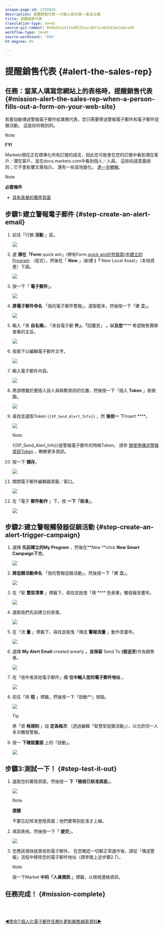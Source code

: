 ```yaml
---
unique-page-id: 2359424
description: 提醒銷售代表——行銷人員文檔——產品文檔
title: 提醒銷售代表
translation-type: tm+mt
source-git-commit: 09dbd3a141fed0525aec8bf1ca6d141be2a6ce46
workflow-type: tm+mt
source-wordcount: '454'
ht-degree: 0%

---
```



# 提醒銷售代表 {#alert-the-sales-rep}

## 任務：當某人填寫您網站上的表格時，提醒銷售代表 {#mission-alert-the-sales-rep-when-a-person-fills-out-a-form-on-your-web-site}

若要自動傳送警報電子郵件給業務代表，您只需要寄送警報電子郵件和電子郵件促銷活動。 這是如何做到的。

>[!NOTE]
>
>**FYI**
>
>Marketo現在正在標準化所有訂閱的語言，因此您可能會在您的訂閱中看到潛在客戶／潛在客戶，並在docs.marketo.com中看到個人／人員。 這些術語意義相同；它不會影響文章指示。 還有一些其他變化。 [進一步瞭解](http://docs.marketo.com/display/DOCS/Updates+to+Marketo+Terminology)。

>[!NOTE]
>
>**必要條件**
>
>* [具有表單的著陸頁面](landing-page-with-a-form.md)

>



## 步驟1:建立警報電子郵件 {#step-create-an-alert-email}

1. 前往「行銷 **活動** 」區。

   ![](assets/one-5.png)

1. 選 **擇在「Form** quick win」(帶有Form [quick win的登錄頁)中建立的Program](landing-page-with-a-form.md) （程式），然後在「 **New** 」(新建 **)「** New Local Asset」（本地資產）下面。

   ![](assets/two-6.png)

1. 按一下「 **電子郵件**」。

   ![](assets/three-5.png)

1. **將電子郵件命名** 「我的電子郵件警報」，選取範本，然後按一下「建 **立**」。

   ![](assets/four-4.png)

1. 輸入「來 **自名稱**」、「來自電子郵 **件」、「**&#x200B;回覆至」 **，以及您****** 希望銷售團隊查看的主旨。

   ![](assets/five-5.png)

1. 按兩下以編輯電子郵件文字。

   ![](assets/six-5.png)

1. 輸入電子郵件內容。

   ![](assets/seven-6.png)

1. 將游標置於要插入該人員聯繫資訊的位置，然後按一下「插入 **Token** 」表徵圖。

   ![](assets/eight-4.png)

1. 尋找並選取Token `{{SP_Send_Alert_Info}}` ，然 **後按一** 下Insert ****。

   ![](assets/image2014-9-24-13-3a10-3a0.png)

   >[!NOTE]
   >
   >{{SP_Send_Alert_Info}}是警報電子郵件的特殊Token。 請參 [閱使用傳送警報資訊Token](../../product-docs/email-marketing/general/using-tokens/use-the-send-alert-info-token.md) ，瞭解更多資訊。

1. 按一下 **儲存**。

   ![](assets/ten-5.png)

1. 關閉電子郵件編輯器頁籤／窗口。

   ![](assets/eleven-5.png)

1. 在「電子 **郵件動作** 」下，按 **一下「核准**」。

   ![](assets/twelve-4.png)

## 步驟2:建立警報觸發器促銷活動 {#step-create-an-alert-trigger-campaign}

1. 選擇 **先前建立的My Program** ，然後在**New **click **New Smart Campaign下方**。

   ![](assets/image2014-9-24-13-3a14-3a17.png)

1. **將促銷活動命名** 「我的警報促銷活動」，然後按一下「建 **立**」。

   ![](assets/image2014-9-24-13-3a14-3a28.png)

1. 在「智 **慧型清單** 」標籤下，尋找並拖曳「填 **** 色表單」觸發器至畫布。

   ![](assets/image2014-9-24-13-3a14-3a43.png)

1. 選取我們先前建立的表單。

   ![](assets/image2014-9-24-13-3a14-3a58.png)

1. 在「流 **量** 」標籤下，尋找並拖曳「傳送 **警報流量** 」動作至畫布。

   ![](assets/image2014-9-24-13-3a15-3a10.png)

1. 選擇 **My Alert Email** created arearly **，並保留** Send To **(發送至**)作為銷售者。

   ![](assets/eighteen-1.png)

1. 在「收件者其他電子郵件」欄 **位中輸入您的電子郵件地址** 。

   ![](assets/nineteen-2.png)

1. 前往「排 **程** 」標籤，然後按一下「啟動**」按鈕。

   ![](assets/twenty-2.png)

   >[!TIP]
   >
   >
   >將「資 **格規則** 」設 **定為每次** （透過編輯「智慧型促銷活動」），以允許同一人多次觸發警報。

1. 按一 **下確認畫面** 上的「啟動」。

   ![](assets/twenty-one-1.png)

## 步驟3:測試一下！ {#step-test-it-out}

1. 選取您的著陸頁面，然後按一 **下「檢視已核准頁面**」。

   ![](assets/image2014-9-24-13-3a17-3a8.png)

   >[!NOTE]
   >
   >**提醒**
   >
   >
   >不要忘記核准登陸頁面；他們要等到批准才上線。

1. 填寫表格，然後按一下「 **提交**」。

   ![](assets/image2014-9-24-13-3a17-3a41.png)

1. 您應該很快就會收到電子郵件。 在您確認一切都正常運作後，請從「傳送警報」流程中移除您的電子郵件地址（請參閱上述步驟2.7）。

   >[!NOTE]
   >
   >按一下Market **中的「人員資訊** 」標籤，以檢視連絡資訊。

## 任務完成！ {#mission-complete}

<br> 

[◄使命7:個人化電子郵件](personalize-an-email.md)[任務9:更新銷售線索資料►](update-person-data.md)